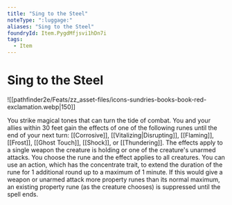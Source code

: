 ```yaml
---
title: "Sing to the Steel"
noteType: ":luggage:"
aliases: "Sing to the Steel"
foundryId: Item.PygdMfjsvi1hDn7i
tags:
  - Item
---
```


# Sing to the Steel
![[pathfinder2e/Feats/zz_asset-files/icons-sundries-books-book-red-exclamation.webp|150]]

You strike magical tones that can turn the tide of combat. You and your allies within 30 feet gain the effects of one of the following runes until the end of your next turn: [[Corrosive]], [[Vitalizing|Disrupting]], [[Flaming]], [[Frost]], [[Ghost Touch]], [[Shock]], or [[Thundering]]. The effects apply to a single weapon the creature is holding or one of the creature's unarmed attacks. You choose the rune and the effect applies to all creatures. You can use an action, which has the concentrate trait, to extend the duration of the rune for 1 additional round up to a maximum of 1 minute. If this would give a weapon or unarmed attack more property runes than its normal maximum, an existing property rune (as the creature chooses) is suppressed until the spell ends.

